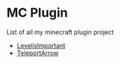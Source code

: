 # MC Plugin
List of all my minecraft plugin project

- [LevelisImportant](https://github.com/nitpum/mcplugin_levelisimportant)
- [TeleportArrow](https://github.com/nitpum/mcplugin_teleportarrow)